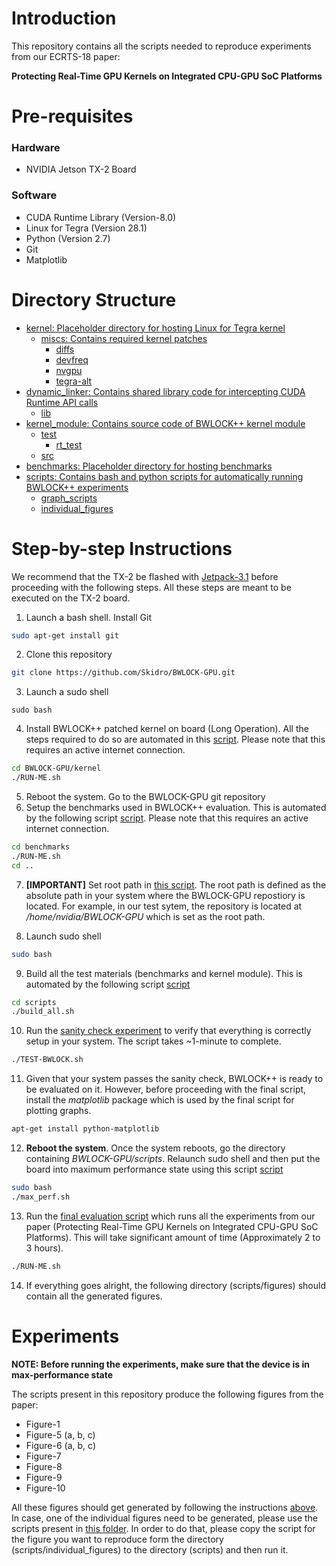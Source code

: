 # Introduction
This repository contains all the scripts needed to reproduce experiments from
our ECRTS-18 paper:

**Protecting Real-Time GPU Kernels on Integrated CPU-GPU SoC Platforms**

# Pre-requisites
### Hardware
+ NVIDIA Jetson TX-2 Board

### Software
+ CUDA Runtime Library (Version-8.0)
+ Linux for Tegra (Version 28.1)
+ Python (Version 2.7)
+ Git
+ Matplotlib

# Directory Structure
  * [kernel: Placeholder directory for hosting Linux for Tegra kernel]( ./kernel)
     * [miscs: Contains required kernel patches]( ./kernel/miscs)
       * [diffs]( ./kernel/miscs/diffs)
       * [devfreq]( ./kernel/miscs/diffs/devfreq)
       * [nvgpu]( ./kernel/miscs/diffs/nvgpu)
       * [tegra-alt]( ./kernel/miscs/diffs/tegra-alt)
   * [dynamic_linker: Contains shared library code for intercepting CUDA Runtime API calls]( ./dynamic_linker)
     * [lib]( ./dynamic_linker/lib)
   * [kernel_module: Contains source code of BWLOCK++ kernel module]( ./kernel_module)
     * [test]( ./kernel_module/test)
       * [rt_test]( ./kernel_module/test/rt_test)
     * [src]( ./kernel_module/src)
   * [benchmarks: Placeholder directory for hosting benchmarks]( ./benchmarks)
   * [scripts: Contains bash and python scripts for automatically running BWLOCK++ experiments]( ./scripts)
       * [graph_scripts]( ./scripts/graph_scripts)
       * [individual_figures]( ./scripts/individual_figures)

# Step-by-step Instructions
We recommend that the TX-2 be flashed with [Jetpack-3.1](https://developer.nvidia.com/embedded/jetpack-3_1) before proceeding with the following steps. All these steps are meant to be executed on the TX-2 board.

1. Launch a bash shell. Install Git
```bash
sudo apt-get install git
```

2. Clone this repository
```bash
git clone https://github.com/Skidro/BWLOCK-GPU.git
```

3. Launch a sudo shell
```
sudo bash
```

4. Install BWLOCK++ patched kernel on board (Long Operation). All the steps required to do so are automated in this [script]( ./kernel/RUN-ME.sh). Please note that this requires an active internet connection.
```bash
cd BWLOCK-GPU/kernel
./RUN-ME.sh
```

5. Reboot the system. Go to the BWLOCK-GPU git repository
6. Setup the benchmarks used in BWLOCK++ evaluation. This is automated by the following script [script]( ./benchmarks/RUN-ME.sh). Please note that this requires an active internet connection.
```bash
cd benchmarks
./RUN-ME.sh
cd ..
```

7. **\[IMPORTANT\]** Set root path in [this script]( ./scripts/functions.sh). The root path is defined as the absolute path in your system where the BWLOCK-GPU repostiory is located. For example, in our test sytem, the repository is located at */home/nvidia/BWLOCK-GPU* which is set as the root path.

8. Launch sudo shell
```bash
sudo bash
```

9. Build all the test materials (benchmarks and kernel module). This is automated by the following script [script]( ./scripts/build_all.sh)
```bash
cd scripts
./build_all.sh
```

10. Run the [sanity check experiment]( ./scripts/TEST-BWLOCK.sh) to verify that everything is correctly setup in your system. The script takes ~1-minute to complete.
```bash
./TEST-BWLOCK.sh
```

11. Given that your system passes the sanity check, BWLOCK++ is ready to be evaluated on it. However, before proceeding with the final script, install the *matplotlib* package which is used by the final script for plotting graphs.
```bash
apt-get install python-matplotlib
```
12. **Reboot the system**. Once the system reboots, go the directory containing *BWLOCK-GPU/scripts*. Relaunch sudo shell and then put the board into maximum performance state using this script [script]( ./scripts/max_perf.sh)
```bash
sudo bash
./max_perf.sh
```

13. Run the [final evaluation script]( ./scripts/RUN-ME.sh) which runs all the experiments from our paper (Protecting Real-Time GPU Kernels on Integrated CPU-GPU SoC Platforms). This will take significant amount of time (Approximately 2 to 3 hours).
```bash
./RUN-ME.sh
```

14. If everything goes alright, the following directory (scripts/figures) should contain all the generated figures.

# Experiments
**NOTE: Before running the experiments, make sure that the device is in max-performance state**

The scripts present in this repository produce the following figures from the paper:
+ Figure-1
+ Figure-5 (a, b, c)
+ Figure-6 (a, b, c)
+ Figure-7
+ Figure-8
+ Figure-9
+ Figure-10

All these figures should get generated by following the instructions [above](https://github.com/Skidro/BWLOCK-GPU#step-by-step-instructions). In case, one of the individual figures need to be generated, please use the scripts present in [this folder]( ./scripts/individual_figures). In order to do that, please copy the script for the figure you want to reproduce form the directory (scripts/individual_figures) to the directory (scripts) and then run it.
